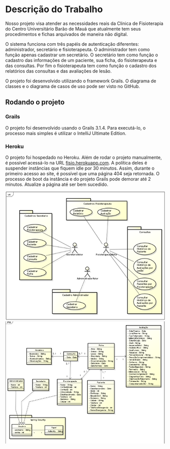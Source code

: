 # Descrição do Trabalho


Nosso projeto visa atender as necessidades reais da Clinica de Fisioterapia do Centro Universitário Barão de Mauá que atualmente tem seus procedimentos e fichas arquivados de maneira não digital.

O sistema funciona com três papéis de autenticação diferentes: administrador, secretário e fisioterapeuta. O administrador tem como função apenas cadastrar um secretário. O secretário tem como função o cadastro das informações de um paciente, sua ficha, do fisioterapeuta e das consultas. Por fim o fisioterapeuta tem como função o cadastro dos relatórios das consultas e das avaliações de lesão.

O projeto foi desenvolvido utilizando o framework Grails. O diagrama de classes e o diagrama de casos de uso pode ser visto no GitHub.

## Rodando o projeto
### Grails
O projeto foi desenvolvido usando o Grails 3.1.4. Para executá-lo, o processo mais simples é utilizar o IntelliJ Ultimate Edition.

### Heroku
O projeto foi hospedado no Heroku. Além de rodar o projeto manualmente, é possível acessá-lo na URL [fisio.herokuapp.com](https://fisio.herokuapp.com/). A política deles é suspender instâncias que fiquem idle por 30 minutos. Assim, durante o primeiro acesso ao site, é possível que uma página 404 seja retornada. O processo de boot da instância e do projeto Grails pode demorar até 2 minutos. Atualize a página até ser bem sucedido.

<img src="docs/diagrama_casos_de_uso.png">
<img src="docs/diagrama_classes.png">

